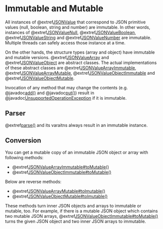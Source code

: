 # Immutable and Mutable

All instances of @extref[JSONValue](javadoc:value/JSONValue.html) that correspond
to JSON primitive values (null, boolean, string and number) are immutable. In other
words, instances of @extref[JSONValueNull](javadoc:value/JSONValueNull.html),
@extref[JSONValueBoolean](javadoc:value/JSONValueBoolean.html),
@extref[JSONValueString](javadoc:value/JSONValueString.html) and
@extref[JSONValueNumber](javadoc:value/JSONValueNumber.html) are immutable. Multiple
threads can safely access those instance at a time.

On the other hands, the structure types (array and object) have immutable and
mutable versions. @extref[JSONValueArray](javadoc:value/JSONValueArray.html) and 
@extref[JSONValueObject](javadoc:value/JSONValueObject.html) are abstract classes.
The actual implementations of these abstract classes are
@extref[JSONValueArrayImmutable](javadoc:value/JSONValueArrayImmutable.html),
@extref[JSONValueArrayMutable](javadoc:value/JSONValueArrayMutable.html),
@extref[JSONValueObjectImmutable](javadoc:value/JSONValueObjectImmutable.html) and
@extref[JSONValueObjectMutable](javadoc:value/JSONValueObjectMutable.html).

Invocation of any method that may change the contents (e.g.
@javadoc[add()](java.util.List#add(E)) and @javadoc[put()](java.util.Map#put(K,V)))
result in @javadoc[UnsupportedOperationException](java.lang.UnsupportedOperationException)
if it is immutable.

## Parser

@extref[parse()](javadoc:JSONText.html#parse()) and its varaitns always result in 
an immutable instance.

## Conversion

You can get a mutable copy of an immutable JSON object or array with following methods:

* @extref[JSONValueArrayImmutable#toMutable()](javadoc:value/JSONValueArrayImmutable.html#toMutable())
* @extref[JSONValueObjectImmutable#toMutable()](javadoc:value/JSONValueObjectImmutable.html#toMutable())

Below are reverse methods:

* @extref[JSONValueArrayMutable#toImutable()](javadoc:value/JSONValueArrayMutable.html#toImmutable())
* @extref[JSONValueObjectMutable#toImutable()](javadoc:value/JSONValueObjectMutable.html#toImmutable())

These methods turn inner JSON objects and arrays to immutable or mutable, too.
For example, if there is a mutable JSON object which contains two mutable JSON
arrays,
@extref[JSONValueObjectImmutable#toMutable()](javadoc:value/JSONValueObjectImmutable.html#toMutable())
turns the given JSON object and two inner JSON arrays to immutable.


